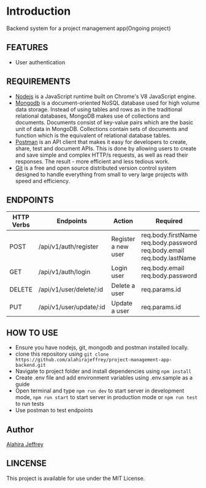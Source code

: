 # Introduction
Backend system for a project management app(Ongoing project)

## FEATURES
- User authentication

## REQUIREMENTS
- [Nodejs](https://nodejs.org/en/) is a JavaScript runtime built on Chrome's V8 JavaScript engine.
- [Mongodb](https://www.mongodb.com/try/download/community) is a document-oriented NoSQL database used for high volume data storage. Instead of using tables and rows as in the traditional relational databases, MongoDB makes use of collections and documents. Documents consist of key-value pairs which are the basic unit of data in MongoDB. Collections contain sets of documents and function which is the equivalent of relational database tables. 
- [Postman](https://www.postman.com/downloads/) is an API client that makes it easy for developers to create, share, test and document APIs. This is done by allowing users to create and save simple and complex HTTP/s requests, as well as read their responses. The result - more efficient and less tedious work.
- [Git](https://git-scm.com/) is a free and open source distributed version control system designed to handle everything from small to very large projects with speed and efficiency.

## ENDPOINTS
| HTTP Verbs | Endpoints | Action | Required |
| --- | --- | --- | --- |
| POST | /api/v1/auth/register | Register a new user | req.body.firstName req.body.password req.body.email req.body.lastName |
| GET | /api/v1/auth/login | Login user |  req.body.email req.body.password|
| DELETE | /api/v1/user/delete/:id | Delete a user |  req.params.id|
| PUT | /api/v1/user/update/:id | Update a user |  req.params.id|

## HOW TO USE
- Ensure you have nodejs, git, mongodb and postman installed locally.
- clone this repository using `git clone https://github.com/alahirajeffrey/project-management-app-backend.git`
- Navigate to project folder and install dependencies using `npm install`
- Create .env file and add environment variables using .env.sample as a guide
- Open terminal and type `npm run dev` to start server in development mode, `npm run start` to start server in production mode or `npm run test` to run tests
- Use postman to test endpoints

## Author
[Alahira Jeffrey]((https://github.com/alahirajeffrey))

## LINCENSE
This project is available for use under the MIT License.

